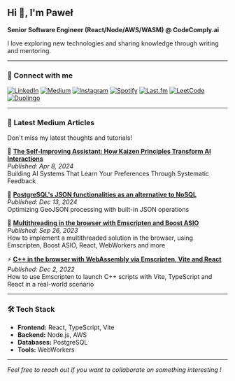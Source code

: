## Hi 👋, I'm Paweł

**Senior Software Engineer (React/Node/AWS/WASM) @ CodeComply.ai**

I love exploring new technologies and sharing knowledge through writing and mentoring.

---

### 🔗 Connect with me

[![LinkedIn](https://img.shields.io/badge/LinkedIn-0077B5?style=for-the-badge&logo=linkedin&logoColor=white)](https://www.linkedin.com/in/paweł-puzio)
[![Medium](https://img.shields.io/badge/Medium-12100E?style=for-the-badge&logo=medium&logoColor=white)](https://ppuzio.medium.com/)
[![Instagram](https://img.shields.io/badge/Instagram-E4405F?style=for-the-badge&logo=instagram&logoColor=white)](https://instagram.com/pawel.puzio)
[![Spotify](https://img.shields.io/badge/Spotify-1ED760?style=for-the-badge&logo=spotify&logoColor=white)](https://open.spotify.com/user/comestaipippo)
[![Last.fm](https://img.shields.io/badge/Last.fm-D51007?style=for-the-badge&logo=last.fm&logoColor=white)](https://www.last.fm/user/CreatureLives)
[![LeetCode](https://img.shields.io/badge/LeetCode-FFA116?style=for-the-badge&logo=leetcode&logoColor=black)](https://leetcode.com/u/ppuzio)
[![Duolingo](https://img.shields.io/badge/Duolingo-58CC02?style=for-the-badge&logo=duolingo&logoColor=white)](https://duolingo.com/profile/kurzebingo)

---

### 📝 Latest Medium Articles

Don't miss my latest thoughts and tutorials!

🚀 **[The Self-Improving Assistant: How Kaizen Principles Transform AI Interactions](https://ppuzio.medium.com/the-self-improving-assistant-how-kaizen-principles-transform-ai-interactions-f6275af94f31)**  
_Published: Apr 8, 2024_  
Building AI Systems That Learn Your Preferences Through Systematic Feedback

📘 **[PostgreSQL's JSON functionalities as an alternative to NoSQL](https://ppuzio.medium.com/postgresqls-json-functionalities-as-an-alternative-to-nosql-a90c6e9cf6df)**  
_Published: Dec 13, 2024_  
Optimizing GeoJSON processing with built-in JSON operations

🧵 **[Multithreading in the browser with Emscripten and Boost ASIO](https://ppuzio.medium.com/multithreading-in-the-browser-with-emscripten-and-boost-asio-1e4d8484e155)**  
_Published: Sep 26, 2023_  
How to implement a multithreaded solution in the browser, using Emscripten, Boost ASIO, React, WebWorkers and more

⚡ **[C++ in the browser with WebAssembly via Emscripten, Vite and React](https://ppuzio.medium.com/c-in-the-browser-with-webassembly-via-emscripten-vite-and-react-bd82e0598a5e)**  
_Published: Dec 2, 2022_  
How to use Emscripten to launch C++ scripts with Vite, TypeScript and React in a real-world scenario

---

### 🛠️ Tech Stack

- **Frontend:** React, TypeScript, Vite
- **Backend:** Node.js, AWS
- **Databases:** PostgreSQL
- **Tools:** WebWorkers

---

_Feel free to reach out if you want to collaborate on something interesting !_
